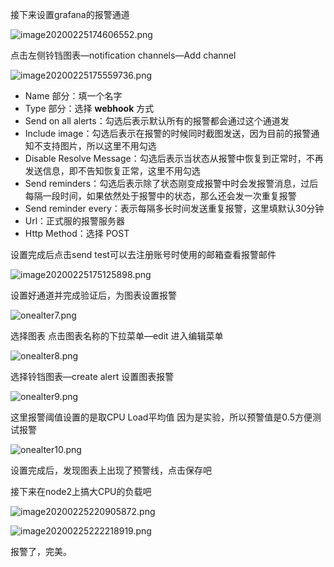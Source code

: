 接下来设置grafana的报警通道

![image20200225174606552.png](https://www.zutuanxue.com:8000/static/media/images/2020/10/25/1603600915168.png)

点击左侧铃铛图表—notification channels—Add channel

![image20200225175559736.png](https://www.zutuanxue.com:8000/static/media/images/2020/10/25/1603600940885.png)

- Name 部分：填一个名字
- Type 部分：选择 **webhook** 方式
- Send on all alerts：勾选后表示默认所有的报警都会通过这个通道发
- Include image：勾选后表示在报警的时候同时截图发送，因为目前的报警通知不支持图片，所以这里不用勾选
- Disable Resolve Message：勾选后表示当状态从报警中恢复到正常时，不再发送信息，即不告知恢复正常，这里不用勾选
- Send reminders：勾选后表示除了状态刚变成报警中时会发报警消息，过后每隔一段时间，如果依然处于报警中的状态，那么还会发一次重复报警
- Send reminder every：表示每隔多长时间发送重复报警，这里填默认30分钟
- Url：正式服的报警服务器
- Http Method：选择 POST

设置完成后点击send test可以去注册账号时使用的邮箱查看报警邮件

![image20200225175125898.png](https://www.zutuanxue.com:8000/static/media/images/2020/10/25/1603601003371.png)

设置好通道并完成验证后，为图表设置报警

![onealter7.png](https://www.zutuanxue.com:8000/static/media/images/2020/10/25/1603601023842.png)

选择图表 点击图表名称的下拉菜单—edit 进入编辑菜单

![onealter8.png](https://www.zutuanxue.com:8000/static/media/images/2020/10/25/1603601034286.png)

选择铃铛图表—create alert 设置图表报警

![onealter9.png](https://www.zutuanxue.com:8000/static/media/images/2020/10/25/1603601048614.png)

这里报警阈值设置的是取CPU Load平均值 因为是实验，所以预警值是0.5方便测试报警

![onealter10.png](https://www.zutuanxue.com:8000/static/media/images/2020/10/25/1603601059715.png)

设置完成后，发现图表上出现了预警线，点击保存吧

接下来在node2上搞大CPU的负载吧

![image20200225220905872.png](https://www.zutuanxue.com:8000/static/media/images/2020/10/25/1603601078926.png)

![image20200225222218919.png](https://www.zutuanxue.com:8000/static/media/images/2020/10/25/1603601092958.png)

报警了，完美。